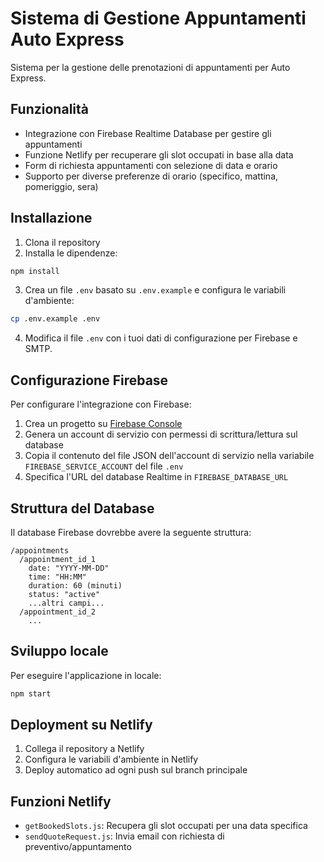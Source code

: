 # Sistema di Gestione Appuntamenti Auto Express

Sistema per la gestione delle prenotazioni di appuntamenti per Auto Express.

## Funzionalità

- Integrazione con Firebase Realtime Database per gestire gli appuntamenti
- Funzione Netlify per recuperare gli slot occupati in base alla data
- Form di richiesta appuntamenti con selezione di data e orario
- Supporto per diverse preferenze di orario (specifico, mattina, pomeriggio, sera)

## Installazione

1. Clona il repository
2. Installa le dipendenze:

```bash
npm install
```

3. Crea un file `.env` basato su `.env.example` e configura le variabili d'ambiente:

```bash
cp .env.example .env
```

4. Modifica il file `.env` con i tuoi dati di configurazione per Firebase e SMTP.

## Configurazione Firebase

Per configurare l'integrazione con Firebase:

1. Crea un progetto su [Firebase Console](https://console.firebase.google.com/)
2. Genera un account di servizio con permessi di scrittura/lettura sul database
3. Copia il contenuto del file JSON dell'account di servizio nella variabile `FIREBASE_SERVICE_ACCOUNT` del file `.env`
4. Specifica l'URL del database Realtime in `FIREBASE_DATABASE_URL`

## Struttura del Database

Il database Firebase dovrebbe avere la seguente struttura:

```
/appointments
  /appointment_id_1
    date: "YYYY-MM-DD"
    time: "HH:MM"
    duration: 60 (minuti)
    status: "active"
    ...altri campi...
  /appointment_id_2
    ...
```

## Sviluppo locale

Per eseguire l'applicazione in locale:

```bash
npm start
```

## Deployment su Netlify

1. Collega il repository a Netlify
2. Configura le variabili d'ambiente in Netlify
3. Deploy automatico ad ogni push sul branch principale

## Funzioni Netlify

- `getBookedSlots.js`: Recupera gli slot occupati per una data specifica
- `sendQuoteRequest.js`: Invia email con richiesta di preventivo/appuntamento 